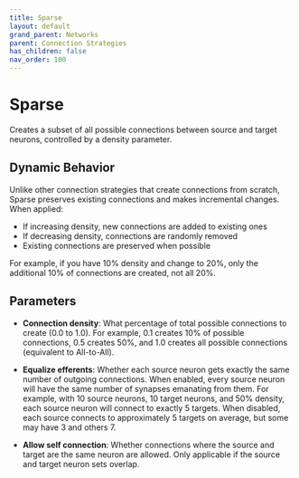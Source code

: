 ```yaml
---
title: Sparse
layout: default
grand_parent: Networks
parent: Connection Strategies
has_children: false
nav_order: 100
---
```


# Sparse

Creates a subset of all possible connections between source and target neurons, controlled by a density parameter.

## Dynamic Behavior

Unlike other connection strategies that create connections from scratch, Sparse preserves existing connections and makes incremental changes. When applied:

- If increasing density, new connections are added to existing ones
- If decreasing density, connections are randomly removed
- Existing connections are preserved when possible

For example, if you have 10% density and change to 20%, only the additional 10% of connections are created, not all 20%.

## Parameters

- **Connection density**: What percentage of total possible connections to create (0.0 to 1.0). For example, 0.1 creates 10% of possible connections, 0.5 creates 50%, and 1.0 creates all possible connections (equivalent to All-to-All).

- **Equalize efferents**: Whether each source neuron gets exactly the same number of outgoing connections. When enabled, every source neuron will have the same number of synapses emanating from them. For example, with 10 source neurons, 10 target neurons, and 50% density, each source neuron will connect to exactly 5 targets. When disabled, each source connects to approximately 5 targets on average, but some may have 3 and others 7.

- **Allow self connection**: Whether connections where the source and target are the same neuron are allowed. Only applicable if the source and target neuron sets overlap.

